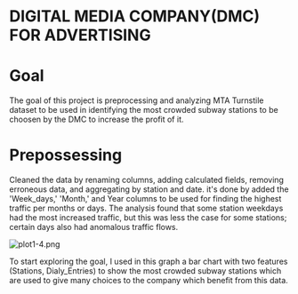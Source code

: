 # DIGITAL MEDIA COMPANY(DMC) FOR ADVERTISING 

# Goal
The goal of this project is preprocessing and analyzing MTA Turnstile dataset to be used in identifying the most crowded subway stations to be choosen by the DMC to increase the profit of it.

# Prepossessing  
Cleaned the data by renaming columns, adding calculated fields, removing erroneous data, and aggregating by station and date.
it's done by added the 'Week_days,' 'Month,' and Year columns to be used for finding the highest traffic per months or days. The analysis found that some station weekdays had the most increased traffic, but this was less the case for some stations; certain days also had anomalous traffic flows.

![plot1-4.png](attachment:plot1-4.png)

To start exploring the goal, I used in this graph a bar chart with two features (Stations, Dialy_Entries) to show the most crowded subway stations which are used to give many choices to the company which benefit from this data.


```python

```
